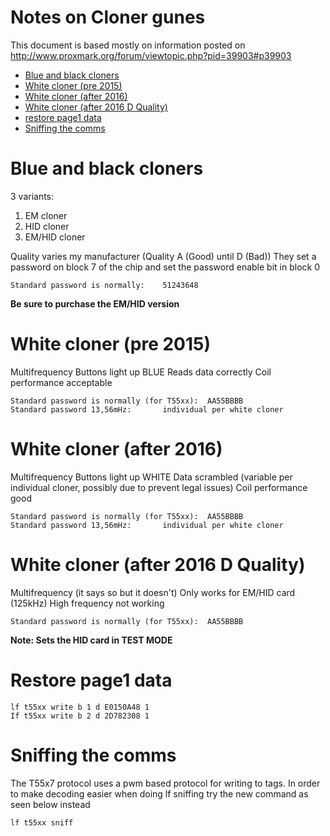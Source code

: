 # Notes on Cloner gunes

This document is based mostly on information posted on http://www.proxmark.org/forum/viewtopic.php?pid=39903#p39903

- [Blue and black cloners](#blue-and-black-cloners)
- [White cloner (pre 2015)](#white-cloner-pre-2015)
- [White cloner (after 2016)](#white-cloner-after-2016)
- [White cloner (after 2016 D Quality)](#white-cloner-after-2016-d-quality)
- [restore page1 data](#restore-page1-data)
- [Sniffing the comms](#sniffing-the-comms)


# Blue and black cloners

3 variants: 
1. EM cloner
2. HID cloner
3. EM/HID cloner

Quality varies my manufacturer (Quality A (Good) until D (Bad))
They set a password on block 7 of the chip and set the password enable bit in block 0
```
Standard password is normally:    51243648
```
**Be sure to purchase the EM/HID version**

# White cloner (pre 2015)

Multifrequency
Buttons light up BLUE
Reads data correctly
Coil performance acceptable 
```
Standard password is normally (for T55xx):  AA55BBBB
Standard password 13,56mHz:       individual per white cloner
```


# White cloner (after 2016)
Multifrequency
Buttons light up  WHITE
Data scrambled (variable per individual cloner, possibly due to prevent legal issues)
Coil performance good
```
Standard password is normally (for T55xx):  AA55BBBB
Standard password 13,56mHz:       individual per white cloner
```


# White cloner (after 2016 D Quality)
Multifrequency (it says so but it doesn't)
Only works for EM/HID card (125kHz)
High frequency not working
```
Standard password is normally (for T55xx):  AA55BBBB
```
**Note: Sets the HID card in TEST MODE**


# Restore page1 data
```
lf t55xx write b 1 d E0150A48 1
If t55xx write b 2 d 2D782308 1
```

# Sniffing the comms
The T55x7 protocol uses a pwm based protocol for writing to tags.  In order to make decoding easier when doing lf sniffing try the new command as seen below instead

```
lf t55xx sniff
```